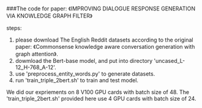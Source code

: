###The code for paper: 《IMPROVING DIALOGUE RESPONSE GENERATION VIA KNOWLEDGE GRAPH FILTER》

steps:
1. please download The English Reddit datasets according to the original paper: 《Commonsense knowledge aware conversation generation with graph attention》.
2. dowmload the Bert-base model, and put into directory 'uncased_L-12_H-768_A-12'.
2. use 'preprocess_entity_words.py' to generate datasets.
3. run 'train_triple_2bert.sh' to train and test model.


We did our expriements on 8 V100 GPU cards with batch size of 48.
The 'train_triple_2bert.sh' provided here use 4 GPU cards with batch size of 24.
